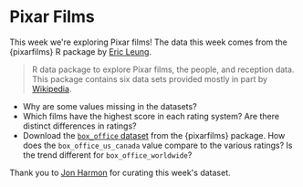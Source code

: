 # Pixar Films

This week we're exploring Pixar films! The data this week comes from the {pixarfilms} R package by [Eric Leung](https://github.com/erictleung). 

> R data package to explore Pixar films, the people, and reception data. This package contains six data sets provided mostly in part by [Wikipedia](https://en.wikipedia.org/wiki/List_of_Pixar_films).

- Why are some values missing in the datasets?
- Which films have the highest score in each rating system? Are there distinct differences in ratings?
- Download the [`box_office` dataset](https://raw.githubusercontent.com/erictleung/pixarfilms/master/data-raw/box_office.csv) from the {pixarfilms} package. How does the `box_office_us_canada` value compare to the various ratings? Is the trend different for `box_office_worldwide`?

Thank you to [Jon Harmon](https://github.com/jonthegeek) for curating this week's dataset.
